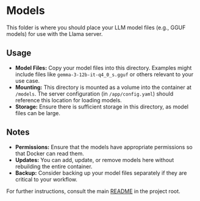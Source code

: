 # Models

This folder is where you should place your LLM model files (e.g., GGUF models) for use with the Llama server.

## Usage

- **Model Files:** Copy your model files into this directory. Examples might include files like `gemma-3-12b-it-q4_0_s.gguf` or others relevant to your use case.
- **Mounting:** This directory is mounted as a volume into the container at `/models`. The server configuration (in `/app/config.yaml`) should reference this location for loading models.
- **Storage:** Ensure there is sufficient storage in this directory, as model files can be large.

## Notes

- **Permissions:** Ensure that the models have appropriate permissions so that Docker can read them.
- **Updates:** You can add, update, or remove models here without rebuilding the entire container.
- **Backup:** Consider backing up your model files separately if they are critical to your workflow.

For further instructions, consult the main [README](../README.md) in the project root.